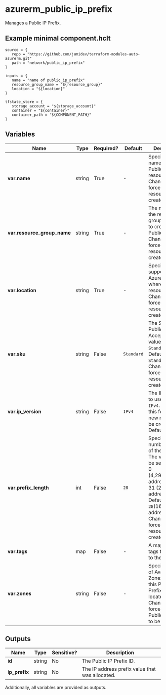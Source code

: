 # azurerm_public_ip_prefix

Manages a Public IP Prefix.

## Example minimal component.hclt

```hcl
source = {
   repo = "https://github.com/jumidev/terraform-modules-auto-azurerm.git" 
   path = "network/public_ip_prefix" 
}

inputs = {
   name = "name of public_ip_prefix" 
   resource_group_name = "${resource_group}" 
   location = "${location}" 
}

tfstate_store = {
   storage_account = "${storage_account}" 
   container = "${container}" 
   container_path = "${COMPONENT_PATH}" 
}

```

## Variables

| Name | Type | Required? |  Default  |  Description |
| ---- | ---- | --------- |  ----------- | ----------- |
| **var.name** | string | True | -  |  Specifies the name of the Public IP Prefix resource . Changing this forces a new resource to be created. | 
| **var.resource_group_name** | string | True | -  |  The name of the resource group in which to create the Public IP Prefix. Changing this forces a new resource to be created. | 
| **var.location** | string | True | -  |  Specifies the supported Azure location where the resource exists. Changing this forces a new resource to be created. | 
| **var.sku** | string | False | `Standard`  |  The SKU of the Public IP Prefix. Accepted values are `Standard`. Defaults to `Standard`. Changing this forces a new resource to be created. | 
| **var.ip_version** | string | False | `IPv4`  |  The IP Version to use, `IPv6` or `IPv4`. Changing this forces a new resource to be created. Default is `IPv4`. | 
| **var.prefix_length** | int | False | `28`  |  Specifies the number of bits of the prefix. The value can be set between 0 (4,294,967,296 addresses) and 31 (2 addresses). Defaults to `28`(16 addresses). Changing this forces a new resource to be created. | 
| **var.tags** | map | False | -  |  A mapping of tags to assign to the resource. | 
| **var.zones** | string | False | -  |  Specifies a list of Availability Zones in which this Public IP Prefix should be located. Changing this forces a new Public IP Prefix to be created. | 



## Outputs

| Name | Type | Sensitive? | Description |
| ---- | ---- | --------- | --------- |
| **id** | string | No  | The Public IP Prefix ID. | 
| **ip_prefix** | string | No  | The IP address prefix value that was allocated. | 

Additionally, all variables are provided as outputs.

